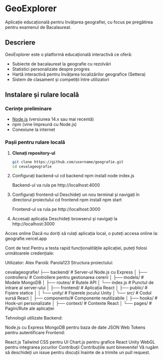# GeoExplorer

Aplicație educațională pentru învățarea geografiei, cu focus pe pregătirea pentru examenul de Bacalaureat.


## Descriere

GeoExplorer este o platformă educațională interactivă ce oferă:
- Subiecte de bacalaureat la geografie cu rezolvări
- Statistici personalizate despre progres
- Hartă interactivă pentru învățarea localizărilor geografice (Settera)
- Sistem de clasament și competiții între utilizatori

## Instalare și rulare locală

### Cerințe preliminare
- [Node.js](https://nodejs.org/) (versiunea 14.x sau mai recentă)
- npm (vine împreună cu Node.js)
- Conexiune la internet

### Pașii pentru rulare locală

1. **Clonați repository-ul**
   ```bash
   git clone https://github.com/username/geografie.git
   cd cevalageografie

2. Configurați backend-ul
    cd backend
    npm install
    node index.js

    Backend-ul va rula pe http://localhost:4000

3. Configurați frontend-ul Deschideți un nou terminal și navigați în directorul proiectului
    cd frontend
    npm install
    npm start

    Frontend-ul va rula pe http://localhost:3000

4. Accesați aplicația Deschideți browserul și navigați la http://localhost:3000

Acces online
Dacă nu doriți să rulați aplicația local, o puteți accesa online la: geografie.vercel.app

Cont de test
Pentru a testa rapid funcționalitățile aplicației, puteți folosi următoarele credențiale:

Utilizator: Alex
Parolă: Parola123
Structura proiectului:

cevalageografie/
├── backend/           # Server-ul Node.js cu Express
│   ├── controllers/   # Controllere pentru gestionarea cererii
│   ├── models/        # Modele MongoDB
│   ├── routes/        # Rutele API
│   └── index.js       # Punctul de intrare al server-ului
│
├── frontend/          # Aplicația React
│   ├── public/        # Fișiere statice
│   │   └── unity/     # Fișierele jocului Unity
│   └── src/           # Codul sursă React
│       ├── components/# Componente reutilizabile
│       ├── hooks/     # Hook-uri personalizate
│       ├── context/   # Contexte React
│       └── pages/     # Pagini/Rute ale aplicației

Tehnologii utilizate
Backend:

Node.js cu Express
MongoDB pentru baza de date
JSON Web Tokens pentru autentificare
Frontend:

React.js
Tailwind CSS pentru UI
Chart.js pentru grafice
React Unity WebGL pentru integrarea jocurilor
Contribuții
Contribuțiile sunt binevenite! Vă rugăm să deschideți un issue pentru discuții înainte de a trimite un pull request.